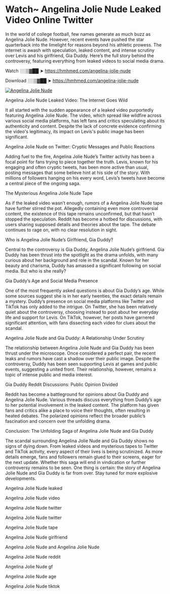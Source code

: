 # Watch~ Angelina Jolie Nude Leaked Video Online Twitter

In the world of college football, few names generate as much buzz as Angelina Jolie Nude. However, recent events have pushed the star quarterback into the limelight for reasons beyond his athletic prowess. The internet is awash with speculation, leaked content, and intense scrutiny over Levis and his girlfriend, Gia Duddy. Here’s the full story behind the controversy, featuring everything from leaked videos to social media drama.

Watch ░░▒▓██ ➤ https://hmhmed.com/angelina-jolie-nude

Download ░░▒▓██ ➤ https://hmhmed.com/angelina-jolie-nude

[![Angelina Jolie Nude](https://i.imgur.com/dJHk4Zq.gif)](https://hmhmed.com/angelina-jolie-nude)

Angelina Jolie Nude Leaked Video: The Internet Goes Wild

It all started with the sudden appearance of a leaked video purportedly featuring Angelina Jolie Nude. The video, which spread like wildfire across various social media platforms, has left fans and critics speculating about its authenticity and content. Despite the lack of concrete evidence confirming the video's legitimacy, its impact on Levis's public image has been significant.

Angelina Jolie Nude on Twitter: Cryptic Messages and Public Reactions

Adding fuel to the fire, Angelina Jolie Nude’s Twitter activity has been a focal point for fans trying to piece together the truth. Levis, known for his engaging and often cryptic tweets, has been more active than usual, posting messages that some believe hint at his side of the story. With millions of followers hanging on his every word, Levis’s tweets have become a central piece of the ongoing saga.

The Mysterious Angelina Jolie Nude Tape

As if the leaked video wasn’t enough, rumors of a Angelina Jolie Nude tape have further stirred the pot. Allegedly containing even more controversial content, the existence of this tape remains unconfirmed, but that hasn’t stopped the speculation. Reddit has become a hotbed for discussions, with users sharing supposed details and theories about the tape. The debate continues to rage on, with no clear resolution in sight.

Who is Angelina Jolie Nude’s Girlfriend, Gia Duddy?

Central to the controversy is Gia Duddy, Angelina Jolie Nude’s girlfriend. Gia Duddy has been thrust into the spotlight as the drama unfolds, with many curious about her background and role in the scandal. Known for her beauty and charisma, Duddy has amassed a significant following on social media. But who is she really?

Gia Duddy’s Age and Social Media Presence

One of the most frequently asked questions is about Gia Duddy’s age. While some sources suggest she is in her early twenties, the exact details remain a mystery. Duddy’s presence on social media platforms like Twitter and TikTok has only added to the intrigue. On Twitter, she has been relatively quiet about the controversy, choosing instead to post about her everyday life and support for Levis. On TikTok, however, her posts have garnered significant attention, with fans dissecting each video for clues about the scandal.

Angelina Jolie Nude and Gia Duddy: A Relationship Under Scrutiny

The relationship between Angelina Jolie Nude and Gia Duddy has been thrust under the microscope. Once considered a perfect pair, the recent leaks and rumors have cast a shadow over their public image. Despite the controversy, Duddy has been seen supporting Levis at games and public events, suggesting a united front. Their relationship, however, remains a topic of intense public and media interest.

Gia Duddy Reddit Discussions: Public Opinion Divided

Reddit has become a battleground for opinions about Gia Duddy and Angelina Jolie Nude. Various threads discuss everything from Duddy’s age to her potential involvement in the leaked content. The platform has given fans and critics alike a place to voice their thoughts, often resulting in heated debates. The polarized opinions reflect the broader public’s fascination and concern over the unfolding drama.

Conclusion: The Unfolding Saga of Angelina Jolie Nude and Gia Duddy

The scandal surrounding Angelina Jolie Nude and Gia Duddy shows no signs of dying down. From leaked videos and mysterious tapes to Twitter and TikTok activity, every aspect of their lives is being scrutinized. As more details emerge, fans and followers remain glued to their screens, eager for the next update. Whether this saga will end in vindication or further controversy remains to be seen. One thing is certain: the story of Angelina Jolie Nude and Gia Duddy is far from over. Stay tuned for more explosive developments.

Angelina Jolie Nude leaked

Angelina Jolie Nude video

Angelina Jolie Nude twitter

Angelina Jolie Nude twitter

Angelina Jolie Nude tape

Angelina Jolie Nude girlfriend

Angelina Jolie Nude and Angelina Jolie Nude

Angelina Jolie Nude reddit

Angelina Jolie Nude gf

Angelina Jolie Nude age

Angelina Jolie Nude tiktok